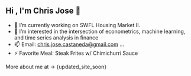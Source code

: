 ## Hi , I'm Chris Jose 👋


- 🔭 I’m currently working on SWFL Housing Market II. 
- 🌱 I’m interested in the intersection of econometrics, machine learning, and time series analysis in finance
- 📫 Email: chris.jose.castaneda@gmail.com ...
- ⚡ Favorite Meal: Steak Frites w/ Chimichurri Sauce

More about me at -> {updated_site_soon}



